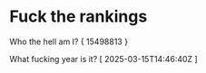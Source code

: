 # Fuck the rankings

Who the hell am I?
{ 15498813 }

What fucking year is it?
[ 2025-03-15T14:46:40Z ]
